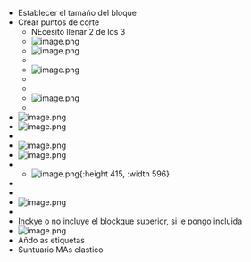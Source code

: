 - Establecer el tamaño del bloque
- Crear puntos de corte
	- NEcesito llenar 2 de los 3
	- ![image.png](../assets/image_1640267718858_0.png)
	- ![image.png](../assets/image_1640267730869_0.png)
	-
	- ![image.png](../assets/image_1640267745974_0.png)
	-
	-
	- ![image.png](../assets/image_1640267758311_0.png)
	-
- ![image.png](../assets/image_1640267786835_0.png)
- ![image.png](../assets/image_1640267801526_0.png)
-
- ![image.png](../assets/image_1640267810773_0.png)
- ![image.png](../assets/image_1640267836094_0.png)
-
	- ![image.png](../assets/image_1640267270922_0.png){:height 415, :width 596}
-
-
- ![image.png](../assets/image_1640267280143_0.png)
-
- Inckye o no incluye el blockque superior, si le pongo incluida
- ![image.png](../assets/image_1640267312218_0.png)
- Añdo as etiquetas
- Suntuario MAs elastico